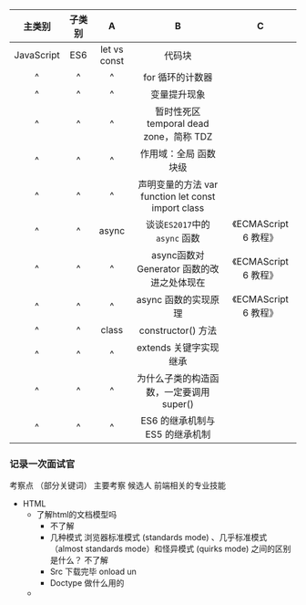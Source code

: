|   主类别   | 子类别 |       A       |                         B                          |C|
| :--------: | :----: | :-----------: | :------------------------------------------------: |:--:|
| JavaScript |  ES6   | let vs const |                       代码块                       ||
|     ^      |   ^    |       ^       |                  for 循环的计数器                  ||
|     ^      |   ^    |       ^       |                    变量提升现象                    ||
|     ^      |   ^    |       ^       |      暂时性死区 temporal dead zone，简称 TDZ       ||
|     ^      |   ^    |       ^       |               作用域：全局 函数 块级               ||
|     ^      |   ^    |       ^       | 声明变量的方法 var function let const import class ||
|     ^      |   ^    |     async     |                 谈谈`ES2017`中的`async` 函数         |    《ECMAScript 6 教程》    |
|     ^      |   ^    |     ^     |                 async函数对 Generator 函数的改进之处体现在              |   《ECMAScript 6 教程》|
|     ^      |   ^    |     ^     |                 async 函数的实现原理              |   《ECMAScript 6 教程》|
|     ^      |   ^    |     class     |                 constructor() 方法                 ||
|     ^      |   ^    |       ^       |               extends 关键字实现继承               ||
|     ^      |   ^    |       ^       |      为什么子类的构造函数，一定要调用 super()      ||
|     ^      |   ^    |       ^       |          ES6 的继承机制与 ES5 的继承机制           ||

### 记录一次面试官

考察点 （部分关键词）
主要考察 候选人 前端相关的专业技能 
- HTML
  - 了解html的文档模型吗 
    - <!DOCTYPE html>  不了解
    - 几种模式 浏览器标准模式 (standards mode) 、几乎标准模式（almost standards mode）和怪异模式 (quirks mode) 之间的区别是什么？ 不了解
    - Src 下载完毕 onload un
    - Doctype 做什么用的
  -  <script>、<script async> 和 <script defer> 的区别 
    - 标签上的属性 记得吗
      - 有src 
      - 还有什么 type async 作用是什么
    - 差异是什么
  - html5 新增了哪些内容
    - ans 音视频 video audio 定位 地址定位 websoctet 表单空间 存储 canvas 
    - 语义化的标签 路径 control
    - Video 标签的属性
      -  不了解 
    - 浏览器存储的异同
    - Vuex 公共的 里边
      - Vuex token  延伸问题
  - 使用 data- 属性的好处是什么
  - \“attribute” 和 “property” 的区别是什么？
  - 页面生命周期：DOMContentLoaded，load，beforeunload，unload
  - 标签相关：
    - Img 的所有属性 srcset 
      - Src 访问地址异常
    - Src href 的区别
    - 行内元素 块级元素
- CSS + CSS3
  - css重置问题 ：reset 和 normalizing
    - Ans 全局样式统一一下 去除一下 
  - 选择器有哪些 优先级怎么计算的
    - Ans 选择器的 群组选择器 兄弟选择器 后代选择器 伪类选择
    - 伪类和伪元素有什么区别
  - css3 弹性盒子 动画 新增了圆角边框 选择器 阴影渐变 过渡 媒体查询
    - 样式比较简单 点击动画 
    - 简单一点的 难一点的
    - transition 据中华
    - Transform 是做什么的
  - 居中 
    - Margin auto 怎么实现居中的
  - 盒模型
    - Border-box 几个值 
  - 清除浮动
  - BFC 块级BFC 
  - 高度坍塌 
  - Css的单位 
  - css的颜色
  - css的预处理器 
  - Vue 的scoped
  - 盒模型
  - Display 的值
  -  CSS 动画和 JavaScript 动画的优缺点
  - 媒体查询 
  - 定位相关
  - css3 布局
    - 居中 p
- JS + ES6
  - 怎么理解JS的
    - 代码的注入灵魂
  - 你所了解的JS
    - 宿主环境啊等等 
  - 变量
  - 怎么理解ES6
    - Const let var class 类 模块字符串 箭头函数
    - 不会挂载到window 暂时性死区 
    - 构造函数和普通函数的区别 
      - New 具体做了什么
      - es6的理解 新增的内容
      - 你怎么理解前端的模块化
        - module.exports = { }
  - 数据类型
    基本的类型 复杂的类型
    -  === == null undefined 判断是数组啊等等
  - 几种循环的方式 有什么不同 怎么终止循环 遍历对象 遍历数组
  - 事件代理
  - js中的this
  - es6参考阮老师
  - 解释 Ajax 的工作原理
  - 事件循环 (event loop)
  - 继承
  - Call apply 
  - 你对promise 
    - 状态
    - 过程
- 浏览器
  - 浏览器存储的不同
  - 输入 URL 到整个网页加载完毕及显示在屏幕上的整个流程
  - 重绘回流
- 主框架 VUE
  - 什么时候接触到的vue 怎么学习的 完整的vue文档有没有读过
- 主UI
  - 有没有看过 elementui 的源码
  - Vue 的理解 双向数据绑定
- 技术生态：
  - 移动H5的适配
  - 微信小程序 uniapp 的开发遇到的问题
- 工具相关
  - 工作流 git 
  - 构建webpack 模块化 
- 做自己的业务
  - 
- 扩展
  - 前端发展很快，怎么保持学习
    - 读过哪些前端相关的书籍，包括不限于JS ,对你的技术有哪些帮助
    - 有没有博客，有结识社区里一些前辈吗，对你的前端认知有哪些提升
    -  对vue最新的生态，有哪些关注，有没有尝试应用在项目中，或者工作之余有没有自己写过案例demo
  - 业务棘手问题
    - 有没有遇到过，场景是什么，是怎么处理的
    - 技术挑战怎么解决的
  - 协作问题
    - 如果你参与到一个项目中，发现他们使用 Tab 来缩进代码，但是你喜欢空格，你会怎么做